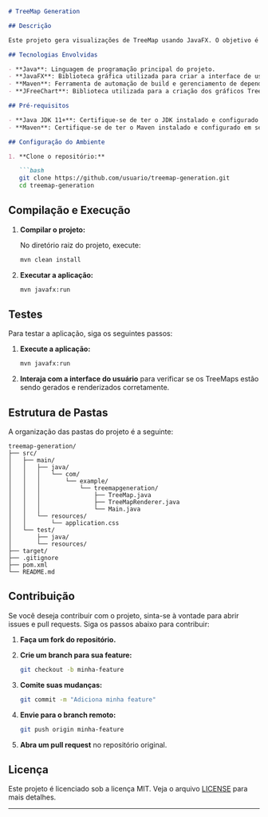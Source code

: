 ```markdown
# TreeMap Generation

## Descrição

Este projeto gera visualizações de TreeMap usando JavaFX. O objetivo é criar um TreeMap a partir de dados gerados, renderizando gráficos interativos com base nesses dados.

## Tecnologias Envolvidas

- **Java**: Linguagem de programação principal do projeto.
- **JavaFX**: Biblioteca gráfica utilizada para criar a interface de usuário.
- **Maven**: Ferramenta de automação de build e gerenciamento de dependências.
- **JFreeChart**: Biblioteca utilizada para a criação dos gráficos TreeMap.

## Pré-requisitos

- **Java JDK 11+**: Certifique-se de ter o JDK instalado e configurado em seu PATH.
- **Maven**: Certifique-se de ter o Maven instalado e configurado em seu PATH.

## Configuração do Ambiente

1. **Clone o repositório:**

   ```bash
   git clone https://github.com/usuario/treemap-generation.git
   cd treemap-generation
   ```

## Compilação e Execução

1. **Compilar o projeto:**

   No diretório raiz do projeto, execute:

   ```bash
   mvn clean install
   ```

2. **Executar a aplicação:**

   ```bash
   mvn javafx:run
   ```

## Testes

Para testar a aplicação, siga os seguintes passos:

1. **Execute a aplicação:**

   ```bash
   mvn javafx:run
   ```

2. **Interaja com a interface do usuário** para verificar se os TreeMaps estão sendo gerados e renderizados corretamente.

## Estrutura de Pastas

A organização das pastas do projeto é a seguinte:

```
treemap-generation/
├── src/
│   ├── main/
│   │   ├── java/
│   │   │   └── com/
│   │   │       └── example/
│   │   │           └── treemapgeneration/
│   │   │               ├── TreeMap.java
│   │   │               ├── TreeMapRenderer.java
│   │   │               └── Main.java
│   │   └── resources/
│   │       └── application.css
│   └── test/
│       ├── java/
│       └── resources/
├── target/
├── .gitignore
├── pom.xml
└── README.md
```

## Contribuição

Se você deseja contribuir com o projeto, sinta-se à vontade para abrir issues e pull requests. Siga os passos abaixo para contribuir:

1. **Faça um fork do repositório.**
2. **Crie um branch para sua feature:**

   ```bash
   git checkout -b minha-feature
   ```

3. **Comite suas mudanças:**

   ```bash
   git commit -m "Adiciona minha feature"
   ```

4. **Envie para o branch remoto:**

   ```bash
   git push origin minha-feature
   ```

5. **Abra um pull request** no repositório original.

## Licença

Este projeto é licenciado sob a licença MIT. Veja o arquivo [LICENSE](LICENSE) para mais detalhes.

---
